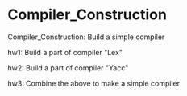 # Compiler_Construction
Compiler_Construction: Build a simple compiler

hw1: Build a part of compiler "Lex"

hw2: Build a part of compiler "Yacc"

hw3: Combine the above to make a simple compiler
